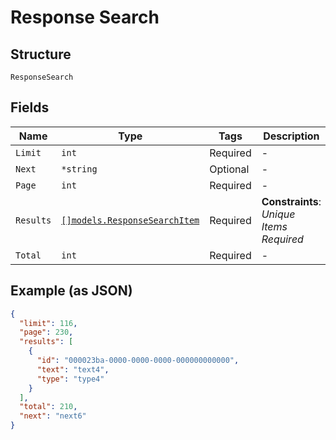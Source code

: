 
# Response Search

## Structure

`ResponseSearch`

## Fields

| Name | Type | Tags | Description |
|  --- | --- | --- | --- |
| `Limit` | `int` | Required | - |
| `Next` | `*string` | Optional | - |
| `Page` | `int` | Required | - |
| `Results` | [`[]models.ResponseSearchItem`](../../doc/models/response-search-item.md) | Required | **Constraints**: *Unique Items Required* |
| `Total` | `int` | Required | - |

## Example (as JSON)

```json
{
  "limit": 116,
  "page": 230,
  "results": [
    {
      "id": "000023ba-0000-0000-0000-000000000000",
      "text": "text4",
      "type": "type4"
    }
  ],
  "total": 210,
  "next": "next6"
}
```

